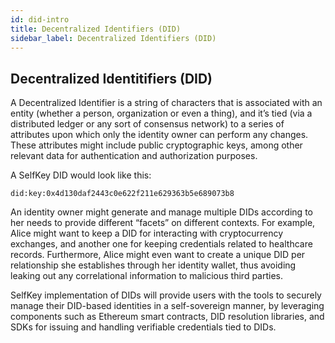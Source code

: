 ```yaml
---
id: did-intro
title: Decentralized Identifiers (DID)
sidebar_label: Decentralized Identifiers (DID)
---
```


## Decentralized Identitifiers (DID)

A Decentralized Identifier is a string of characters that is associated with an entity (whether a person, organization or even a thing), and it’s tied (via a distributed ledger or any sort of consensus network) to a series of attributes upon which only the identity owner can perform any changes. These attributes might include public cryptographic keys, among other relevant data for authentication and authorization purposes.

A SelfKey DID would look like this:

`did:key:0x4d130daf2443c0e622f211e629363b5e689073b8`

An identity owner might generate and manage multiple DIDs according to her needs to provide different “facets” on different contexts. For example, Alice might want to keep a DID for interacting with cryptocurrency exchanges, and another one for keeping credentials related to healthcare records. Furthermore, Alice might even want to create a unique DID per relationship she establishes through her identity wallet, thus avoiding leaking out any correlational information to malicious third parties.

SelfKey implementation of DIDs will provide users with the tools to securely manage their DID-based identities in a self-sovereign manner, by leveraging components such as Ethereum smart contracts, DID resolution libraries, and SDKs for issuing and handling verifiable credentials tied to DIDs.
